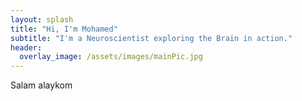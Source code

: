 ```yaml
---
layout: splash
title: "Hi, I'm Mohamed"
subtitle: "I'm a Neuroscientist exploring the Brain in action."
header:
  overlay_image: /assets/images/mainPic.jpg
---
```


Salam alaykom
